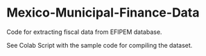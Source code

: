 # Mexico-Municipal-Finance-Data
Code for extracting fiscal data from EFIPEM database.

See Colab Script with the sample code for compiling the dataset. 
